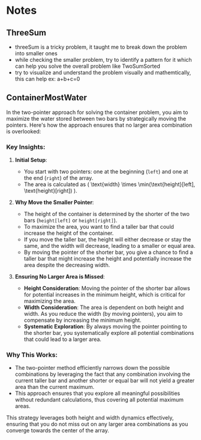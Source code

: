 # Notes
## ThreeSum
- threeSum is a tricky problem, it taught me to break down the problem into smaller ones
- while checking the smaller problem, try to identify a pattern for it which can help you solve the overall problem like TwoSumSorted
- try to visualize and understand the problem visually and mathemtically, this can help ex: a+b+c=0

## ContainerMostWater
In the two-pointer approach for solving the container problem, you aim to maximize the water stored between two bars by strategically moving the pointers. Here's how the approach ensures that no larger area combination is overlooked:

### Key Insights:
1. **Initial Setup**:
   - You start with two pointers: one at the beginning (`left`) and one at the end (`right`) of the array.
   - The area is calculated as \( \text{width} \times \min(\text{height}[left], \text{height}[right]) \).

2. **Why Move the Smaller Pointer**:
   - The height of the container is determined by the shorter of the two bars (`height[left]` or `height[right]`).
   - To maximize the area, you want to find a taller bar that could increase the height of the container.
   - If you move the taller bar, the height will either decrease or stay the same, and the width will decrease, leading to a smaller or equal area.
   - By moving the pointer of the shorter bar, you give a chance to find a taller bar that might increase the height and potentially increase the area despite the decreasing width.

3. **Ensuring No Larger Area is Missed**:
   - **Height Consideration**: Moving the pointer of the shorter bar allows for potential increases in the minimum height, which is critical for maximizing the area.
   - **Width Consideration**: The area is dependent on both height and width. As you reduce the width (by moving pointers), you aim to compensate by increasing the minimum height.
   - **Systematic Exploration**: By always moving the pointer pointing to the shorter bar, you systematically explore all potential combinations that could lead to a larger area.

### Why This Works:
- The two-pointer method efficiently narrows down the possible combinations by leveraging the fact that any combination involving the current taller bar and another shorter or equal bar will not yield a greater area than the current maximum.
- This approach ensures that you explore all meaningful possibilities without redundant calculations, thus covering all potential maximum areas.

This strategy leverages both height and width dynamics effectively, ensuring that you do not miss out on any larger area combinations as you converge towards the center of the array.